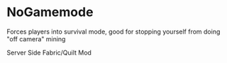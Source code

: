 # NoGamemode
Forces players into survival mode, good for stopping yourself from doing "off camera" mining<br>

Server Side Fabric/Quilt Mod
